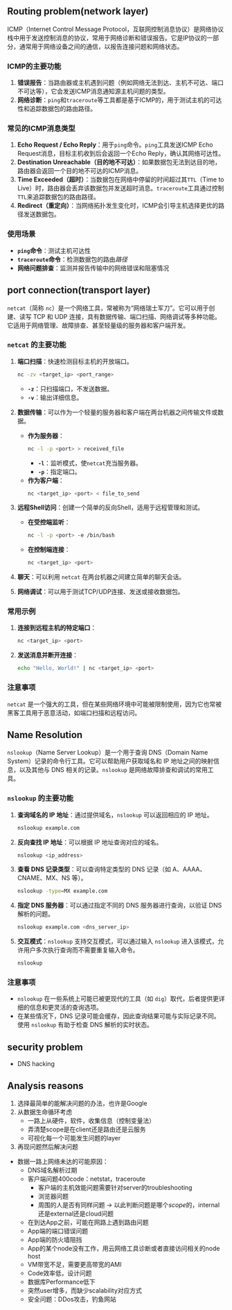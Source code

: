 ## Routing problem(network layer)

ICMP（Internet Control Message Protocol，互联网控制消息协议）是网络协议栈中用于发送控制消息的协议，常用于网络诊断和错误报告。它是IP协议的一部分，通常用于网络设备之间的通信，以报告连接问题和网络状态。

### ICMP的主要功能
1. **错误报告**：当路由器或主机遇到问题（例如网络无法到达、主机不可达、端口不可达等），它会发送ICMP消息通知源主机问题的类型。
2. **网络诊断**：`ping`和`traceroute`等工具都是基于ICMP的，用于测试主机的可达性和追踪数据包的路由路径。

### 常见的ICMP消息类型
1. **Echo Request / Echo Reply**：用于`ping`命令。`ping`工具发送ICMP Echo Request消息，目标主机收到后会返回一个Echo Reply，确认其网络可达性。
2. **Destination Unreachable（目的地不可达）**：如果数据包无法到达目的地，路由器会返回一个目的地不可达的ICMP消息。
3. **Time Exceeded（超时）**：当数据包在网络中停留的时间超过其`TTL`（Time to Live）时，路由器会丢弃该数据包并发送超时消息。`traceroute`工具通过控制`TTL`来追踪数据包的路由路径。
4. **Redirect（重定向）**：当网络拓扑发生变化时，ICMP会引导主机选择更优的路径发送数据包。

### 使用场景
- **`ping`命令**：测试主机可达性
- **`traceroute`命令**：检测数据包的路由*路径*
- **网络问题排查**：监测并报告传输中的网络错误和阻塞情况

## port connection(transport layer)
`netcat`（简称 `nc`）是一个网络工具，常被称为“网络瑞士军刀”。它可以用于创建、读写 TCP 和 UDP 连接，具有数据传输、端口扫描、网络调试等多种功能。它适用于网络管理、故障排查、甚至轻量级的服务器和客户端开发。

### `netcat` 的主要功能

1. **端口扫描**：快速检测目标主机的开放端口。
   ```bash
   nc -zv <target_ip> <port_range>
   ```
   - **`-z`**：只扫描端口，不发送数据。
   - **`-v`**：输出详细信息。

2. **数据传输**：可以作为一个轻量的服务器和客户端在两台机器之间传输文件或数据。
   - **作为服务器**：
     ```bash
     nc -l -p <port> > received_file
     ```
     - **`-l`**：监听模式，使`netcat`充当服务器。
     - **`-p`**：指定端口。
   - **作为客户端**：
     ```bash
     nc <target_ip> <port> < file_to_send
     ```

3. **远程Shell访问**：创建一个简单的反向Shell，适用于远程管理和测试。
   - **在受控端监听**：
     ```bash
     nc -l -p <port> -e /bin/bash
     ```
   - **在控制端连接**：
     ```bash
     nc <target_ip> <port>
     ```

4. **聊天**：可以利用 `netcat` 在两台机器之间建立简单的聊天会话。

5. **网络调试**：可以用于测试TCP/UDP连接、发送或接收数据包。

### 常用示例
1. **连接到远程主机的特定端口**：
   ```bash
   nc <target_ip> <port>
   ```
2. **发送消息并断开连接**：
   ```bash
   echo "Hello, World!" | nc <target_ip> <port>
   ```

### 注意事项
`netcat` 是一个强大的工具，但在某些网络环境中可能被限制使用，因为它也常被黑客工具用于恶意活动，如端口扫描和远程访问。

## Name Resolution
`nslookup`（Name Server Lookup）是一个用于查询 DNS（Domain Name System）记录的命令行工具。它可以帮助用户获取域名和 IP 地址之间的映射信息，以及其他与 DNS 相关的记录。`nslookup` 是网络故障排查和调试的常用工具。

### `nslookup` 的主要功能

1. **查询域名的 IP 地址**：通过提供域名，`nslookup` 可以返回相应的 IP 地址。
   ```bash
   nslookup example.com
   ```

2. **反向查找 IP 地址**：可以根据 IP 地址查询对应的域名。
   ```bash
   nslookup <ip_address>
   ```

3. **查看 DNS 记录类型**：可以查询特定类型的 DNS 记录（如 A、AAAA、CNAME、MX、NS 等）。
   ```bash
   nslookup -type=MX example.com
   ```

4. **指定 DNS 服务器**：可以通过指定不同的 DNS 服务器进行查询，以验证 DNS 解析的问题。
   ```bash
   nslookup example.com <dns_server_ip>
   ```

5. **交互模式**：`nslookup` 支持交互模式，可以通过输入 `nslookup` 进入该模式，允许用户多次执行查询而不需要重复输入命令。
   ```bash
   nslookup
   ```

### 注意事项
- `nslookup` 在一些系统上可能已被更现代的工具（如 `dig`）取代，后者提供更详细的信息和更灵活的查询选项。
- 在某些情况下，DNS 记录可能会缓存，因此查询结果可能与实际记录不同。使用 `nslookup` 有助于检查 DNS 解析的实时状态。

## security problem
- DNS hacking

## Analysis reasons
1. 选择最简单的能解决问题的办法，也许是Google
2. 从数据生命循环考虑
   - 一路上从硬件，软件，收集信息（控制变量法）
   - 弄清楚scope是在client还是路由还是云服务
   - 可视化每一个可能发生问题的layer
3. 再现问题然后解决问题

- 数据一路上网络未达的可能原因：
  - DNS域名解析过期
  - 客户端问题400code：netstat，traceroute
    - 客户端的主机效能问题需要针对server的troubleshooting
    - 浏览器问题
    - 周围的人是否有同样问题 -> 以此判断问题是哪个*scope*的，internal还是external还是cloud问题
  - 在到达App之前，可能在网路上遇到路由问题
  - App端的端口错误问题
  - App端的防火墙阻挡
  - App的某个node没有工作，用云网络工具诊断或者直接访问相关的node host
  - VM带宽不足，需要更高带宽的AMI
  - Code效率低，设计问题
  - 数据库Performance低下
  - 突然user增多，而缺少scalability对应方式
  - 安全问题：DDos攻击，钓鱼网站
